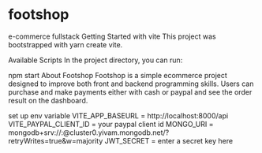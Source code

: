 # footshop
e-commerce fullstack
Getting Started with vite
This project was bootstrapped with yarn create vite.

Available Scripts
In the project directory, you can run:

npm start
About Footshop
Footshop is a simple ecommerce project designed to improve both front and backend programming skills. Users can purchase and make payments either with cash or paypal and see the order result on the dashboard.

set up env variable
VITE_APP_BASEURL = http://localhost:8000/api
VITE_PAYPAL_CLIENT_ID = your paypal client id
MONGO_URI = mongodb+srv://<username>:<password>@cluster0.yivam.mongodb.net/?retryWrites=true&w=majority
JWT_SECRET = enter a secret key here